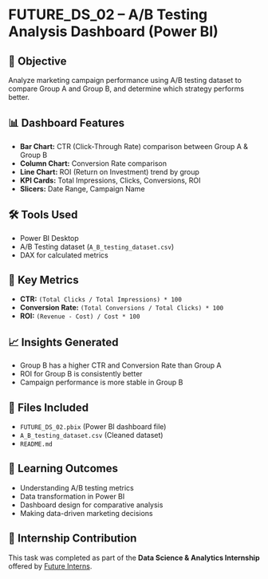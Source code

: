 # FUTURE_DS_02 – A/B Testing Analysis Dashboard (Power BI)

## 📌 Objective
Analyze marketing campaign performance using A/B testing dataset to compare Group A and Group B, and determine which strategy performs better.

## 📊 Dashboard Features
- **Bar Chart:** CTR (Click-Through Rate) comparison between Group A & Group B
- **Column Chart:** Conversion Rate comparison
- **Line Chart:** ROI (Return on Investment) trend by group
- **KPI Cards:** Total Impressions, Clicks, Conversions, ROI
- **Slicers:** Date Range, Campaign Name

## 🛠 Tools Used
- Power BI Desktop
- A/B Testing dataset (`A_B_testing_dataset.csv`)
- DAX for calculated metrics

## 🔢 Key Metrics
- **CTR:** `(Total Clicks / Total Impressions) * 100`
- **Conversion Rate:** `(Total Conversions / Total Clicks) * 100`
- **ROI:** `(Revenue - Cost) / Cost * 100`

## 📈 Insights Generated
- Group B has a higher CTR and Conversion Rate than Group A
- ROI for Group B is consistently better
- Campaign performance is more stable in Group B

## 🧾 Files Included
- `FUTURE_DS_02.pbix` (Power BI dashboard file)
- `A_B_testing_dataset.csv` (Cleaned dataset)
- `README.md`

## 🧠 Learning Outcomes
- Understanding A/B testing metrics
- Data transformation in Power BI
- Dashboard design for comparative analysis
- Making data-driven marketing decisions

## 🤝 Internship Contribution
This task was completed as part of the **Data Science & Analytics Internship** offered by [Future Interns](https://futureinterns.com/).
